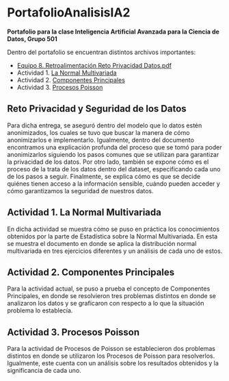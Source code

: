 # PortafolioAnalisisIA2
**Portafolio para la clase Inteligencia Artificial Avanzada para la Ciencia de Datos, Grupo 501**


Dentro del portafolio se encuentran distintos archivos importantes: 

- [Equipo 8. Retroalimentación Reto Privacidad Datos.pdf](https://github.com/fedemedina72/PortafolioAnalisisIA2/blob/main/Equipo%208.%20Retroalimentación%20Reto%20Privacidad%20Datos.pdf)
- Actividad 1. [La Normal Multivariada](NormalMultivariada.pdf)
- Actividad 2. [Componentes Principales](ComponentesPrincipales.pdf)
- Actividad 3. [Procesos Poisson](ActividadPoisson.pdf)


## Reto Privacidad y Seguridad de los Datos
Para dicha entrega, se aseguró dentro del modelo que lo datos estén anonimizados, los cuales se tuvo que buscar la manera de cómo anonimizarlos e implementarlo. Igualmente, dentro del documento encontramos una explicación profunda del proceso que se tomó para poder anonimizarlos siguiendo los pasos comunes que se utilizan para garantizar la privacidad de los datos. Por otro lado, también se expone cómo es el proceso de la trata de los datos dentro del dataset, especificando cada uno de los pasos a seguir. Finalmente, se explica cómo es que se decide quiénes tienen acceso a la información sensible, cuándo pueden acceder y cómo garantizamos la seguridad de nuestros datos.

## Actividad 1. La Normal Multivariada
En dicha actividad se muestra cómo se puso en práctica los conocimientos obtenidos por la parte de Estadística sobre la Normal Multivariada. En esta se muestra el documento en donde se aplica la distribución normal multivariada en tres ejercicios diferentes y un análisis de cada uno de estos.

## Actividad 2. Componentes Principales
Para la actividad actual, se puso a prueba el concepto de Componentes Principales, en donde se resolvieron tres problemas distintos en donde se analizaron los datos y se graficaron con respecto a lo que la situación problema lo establecía.

## Actividad 3. Procesos Poisson
Para la actividad de Procesos de Poisson se establecieron dos problemas distintos en donde se utilizaron los Procesos de Poisson para resolverlos. Igualmente, este cuenta con un análisis sobre los resultados obtenidos y la significancia de cada uno.


